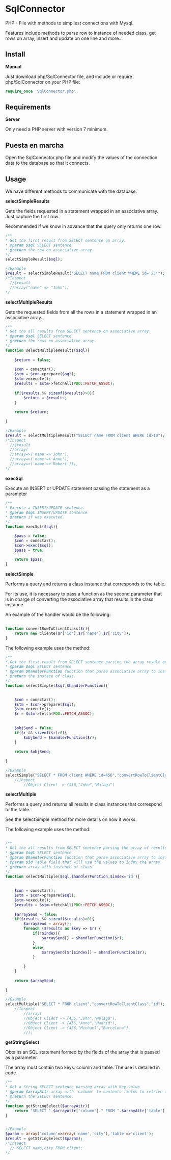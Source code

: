 # SqlConnector

PHP - File with methods to simpliest connections with Mysql.

Features include methods to parse row to instance of needed class, get rows on array, insert and update on one line and more...

## Install

**Manual**

Just download php/SqlConnector file, and include or require php/SqlConnector on your PHP file:

```php
require_once 'SqlConnector.php';
```

## Requirements

**Server**

Only need a PHP server with version 7 minimum.

## Puesta en marcha

Open the SqlConnector.php file and modify the values of the connection data to the database so that it connects.

## Usage

We have different methods to communicate with the database:

**selectSimpleResults**

Gets the fields requested in a statement wrapped in an associative array. Just capture the first row.

Recommended if we know in advance that the query only returns one row.

```php
/**
* Get the first result from SELECT sentence on array.
* @param $sql SELECT sentence
* @return the row on associative array.
*/       
selectSimpleResult($sql);

//Example
$result = selectSimpleResult("SELECT name FROM client WHERE id='23'");
/*Inspect 
  //$result
  //array("name" => "John");
*/
```

**selectMultipleResults**

Gets the requested fields from all the rows in a statement wrapped in an associative array.

```php
/**
* Get the all results from SELECT sentence on associative array.
* @param $sql SELECT sentence
* @return the rows on associative array.
*/      
function selectMultipleResults($sql){
    
    $return = false;
    
    $con = conectar();    
    $stm = $con->prepare($sql);
    $stm->execute();
    $results = $stm->fetchAll(PDO::FETCH_ASSOC);
    
    if($results && sizeof($results)>0){
        $return = $results;
    }
    
    return $return;
    
}

//Example
$result = selectMultipleResult("SELECT name FROM client WHERE id>10");
/*Inspect 
  //$result
  //array(
  //array=>('name'=>'John'),
  //array=>('name'=>'Anne'),
  //array=>('name'=>'Robert'));,
*/
```

**execSql**

Execute an INSERT or UPDATE statement passing the statement as a parameter

```php
/**
* Execute a INSERT/UPDATE sentence.
* @param $sql INSERT/UPDATE sentence
* @return if was executed.
*/    
function execSql($sql){

    $pass = false;
    $con = conectar();    
    $con->exec($sql);
    $pass = true;
    
    return $pass;
}
```


**selectSimple**

Performs a query and returns a class instance that corresponds to the table.

For its use, it is necessary to pass a function as the second parameter that is in charge of converting the associative array that results in the class instance.

An example of the handler would be the following:

```php
   
function convertRowToClientClass($r){
    return new Cliente($r['id'],$r['name'],$r['city']);
}
```

The following example uses the method:

```php
/**
* Get the first result from SELECT sentence parsing the array result on an instance of class that is needed.
* @param $sql SELECT sentence
* @param $handlerFunction function that parse associative array to instace of class that is needed.
* @return the instace of class.
*/       
function selectSimple($sql,$handlerFunction){
    

    $con = conectar();    
    $stm = $con->prepare($sql);
    $stm->execute();
    $r = $stm->fetch(PDO::FETCH_ASSOC);
    
    
    $objSend = false;
    if($r && sizeof($r)>0){
        $objSend = $handlerFunction($r);
    }
    
    return $objSend;
    
}

//Example
selectSimple("SELECT * FROM client WHERE id=456","convertRowToClientClass");
    //Inspect
        //Object Client -> {456,"John","Malaga")
```

**selectMultiple**

Performs a query and returns all results in class instances that correspond to the table.

See the selectSimple method for more details on how it works.

The following example uses the method:

```php

/**
* Get the all results from SELECT sentence parsing the array of results on instances of class that is needed.
* @param $sql SELECT sentence
* @param $handlerFunction function that parse associative array to instace of class that is needed.
* @param $id Table field that will use the values to index the array
* @return array with instance of class.
*/    
function selectMultiple($sql,$handlerFunction,$index='id'){
   
    
    $con = conectar();    
    $stm = $con->prepare($sql);
    $stm->execute();
    $results = $stm->fetchAll(PDO::FETCH_ASSOC);
    
    $arraySend = false;
    if($results && sizeof($results)>0){
        $arraySend = array();
        foreach ($results as $key => $r) {
            if(!$index){
                $arraySend[] = $handlerFunction($r);
            }
            else{
                $arraySend[$r[$index]] = $handlerFunction($r);
            }
            
        }
    }
    
    return $arraySend;
    
}

//Example
selectMultiple("SELECT * FROM client","convertRowToClientClass","id");
    //Inspect
        //array(
        //Object Client -> {456,"John","Malaga"),
        //Object Client -> {456,"Anne","Madrid"),
        //Object Client -> {456,"Michael","Barcelona"),
        //);
```


**getStringSelect**

Obtains an SQL statement formed by the fields of the array that is passed as a parameter.

The array must contain two keys: column and table. The use is detailed in code.

```php
/**
* Get a String SELECT sentence parsing array with key-value
* @param $arrayAttr array with 'column' to contents fields to retrive and 'table' to know where search.
* @return the SELECT sentence.
*/       
function getStringSelect($arrayAttr){
    return "SELECT ".$arrayAttr['column']." FROM ".$arrayAttr['table']." ";
}


//Example
$param = array('column'=>array('name','city'),'table'=>'client');
$result = getStringSelect($param);
/*Inspect 
  // SELECT name,city FROM client;
*/
```

